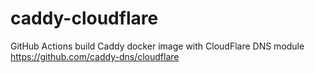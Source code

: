 # caddy-cloudflare
GitHub Actions build Caddy docker image with CloudFlare DNS module
https://github.com/caddy-dns/cloudflare
